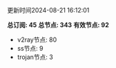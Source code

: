 更新时间2024-08-21 16:12:01

**总订阅: 45**
**总节点: 343**
**有效节点: 92**
- v2ray节点: 80
- ss节点: 9
- trojan节点: 3
